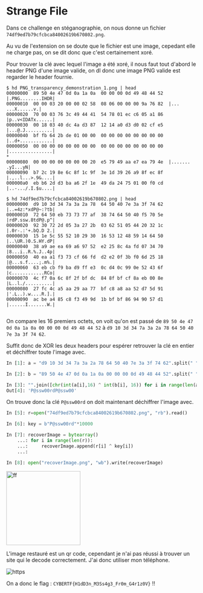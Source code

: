 # Strange File

Dans ce challenge en stéganographie, on nous donne un fichier ``74df9ed7b79cfcbca84002619b670802.png``.

Au vu de l'extension on se doute que le fichier est une image, cepedant elle ne charge pas, on se dit donc que c'est certainement xoré.

Pour trouver la clé avec lequel l'image a été xoré, il nous faut tout d'abord le header PNG d'une image valide, on dl donc une image PNG valide est regarder le header fournie.

```
$ hd PNG_transparency_demonstration_1.png | head
00000000  89 50 4e 47 0d 0a 1a 0a  00 00 00 0d 49 48 44 52  |.PNG........IHDR|
00000010  00 00 03 20 00 00 02 58  08 06 00 00 00 9a 76 82  |... ...X......v.|
00000020  70 00 03 76 3c 49 44 41  54 78 01 ec c6 05 a1 86  |p..v<IDATx......|
00000030  00 18 03 40 dc 4a d3 87  12 14 a0 d3 d0 02 cf e5  |...@.J..........|
00000040  bf fb 64 2b de 01 00 00  00 00 00 00 00 00 00 00  |..d+............|
00000050  00 00 00 00 00 00 00 00  00 00 00 00 00 00 00 00  |................|
*
00000080  00 00 00 00 00 00 00 20  e5 79 49 aa e7 ea 79 4e  |....... .yI...yN|
00000090  b7 2c 19 8e 6c 8f 1c 9f  3e 1d 39 26 a9 8f ec 8f  |.,..l...>.9&....|
000000a0  eb b6 2d d3 ba a6 2f 1e  49 da 24 75 01 00 f0 cd  |..-.../.I.$u....|

$ hd 74df9ed7b79cfcbca84002619b670802.png | head
00000000  d9 10 3d 34 7a 3a 2a 78  64 50 40 7e 3a 3f 74 62  |..=4z:*xdP@~:?tb|
00000010  72 64 50 eb 73 73 77 af  38 74 64 50 40 f5 70 5e  |rdP.ssw.8tdP@.p^|
00000020  92 30 72 2d 05 3a 27 2b  03 62 51 05 44 20 32 1c  |.0r-.:'+.bQ.D 2.|
00000030  15 1e 5c 55 52 10 29 30  16 53 12 48 59 14 64 50  |..\UR.)0.S.HY.dP|
00000040  38 a9 ae ea 69 a6 97 52  e2 25 8c 4a fd 07 34 70  |8...i..R.%.J..4p|
00000050  40 ea a1 f3 73 cf 66 fd  d2 e2 0f 3b f0 6d 25 18  |@...s.f....;.m%.|
00000060  63 eb cb f9 ba d9 ff e3  0c d4 0c 99 0e 52 43 6f  |c............RCo|
00000070  4c f7 0a 6c 8f 2f bf dc  84 8f bf cf 8a eb 00 8e  |L..l./..........|
00000080  27 fc 4c a5 aa 29 aa 77  bf c8 a8 aa 52 d7 5d 91  |'.L..).w....R.].|
00000090  ac be a4 85 c8 f3 49 9d  1b bf bf 86 94 90 57 d1  |......I.......W.|


```

On compare les 16 premiers octets, on voit qu'on est passé de ``89 50 4e 47 0d 0a 1a 0a 00 00 00 0d 49 48 44 52``    à    ``d9 10 3d 34 7a 3a 2a 78 64 50 40 7e 3a 3f 74 62``.

Suffit donc de XOR les deux headers pour espérer retrouver la clé en entier et déchiffrer toute l'image avec.

```python
In [1]: a = "d9 10 3d 34 7a 3a 2a 78 64 50 40 7e 3a 3f 74 62".split(" ")

In [2]: b = "89 50 4e 47 0d 0a 1a 0a 00 00 00 0d 49 48 44 52".split(" ")

In [3]: "".join([chr(int(a[i],16) ^ int(b[i], 16)) for i in range(len(a))])
Out[4]: 'P@ssw00rdP@ssw00'

```

On trouve donc la clé ``P@ssw00rd`` on doit maintenant déchiffrer l'image avec.

```python
In [5]: r=open("74df9ed7b79cfcbca84002619b670802.png", "rb").read()

In [6]: key = b"P@ssw00rd"*10000

In [7]: recoverImage = bytearray()
    ...: for i in range(len(r)):
    ...:     recoverImage.append(r[i] ^ key[i])
    ...: 

In [8]: open("recoverImage.png", "wb").write(recoverImage)

```

<img title="" src="https://i.imgur.com/GgXxlnm.png" alt="ff" width="196">

L'image restauré est un qr code, cependant je n'ai pas réussi à trouver un site qui le decode correctement. J'ai donc utiliser mon téléphone.

![https](https://i.imgur.com/xbNJuQN.jpg)

On a donc le flag : ``CYBERTF{H1dD3n_M3Ss4g3_Fr0m_G4r1z0V}`` !!


